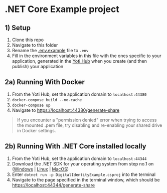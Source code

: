 # .NET Core Example project 

## 1) Setup
1) Clone this repo
1) Navigate to this folder
1) Rename the [.env.example](.env.example) file to `.env`
1) Fill in the environment variables in this file with the ones specific to your application, generated in the [Yoti Hub](https://hub.yoti.com) when you create (and then publish) your application

## 2a) Running With Docker
1) From the Yoti Hub, set the application domain to `localhost:44380`
1) `docker-compose build --no-cache`
1) `docker-compose up`
1) Navigate to <https://localhost:44380/generate-share>

>If you encounter a "permission denied" error when trying to access the mounted .pem file, try disabling and re-enabling your shared drive in Docker settings.

## 2b) Running With .NET Core installed locally
1) From the Yoti Hub, set the application domain to `localhost:44344` 
1) Download the .NET SDK for your operating system from step no.1 on ([Windows](https://www.microsoft.com/net/learn/get-started/windows) | [Linux](https://www.microsoft.com/net/learn/get-started/linux/rhel) | [MacOS](https://www.microsoft.com/net/learn/get-started/macos))
1) Enter `dotnet run -p DigitalIdentityExample.csproj` into the terminal 
1) Navigate to the page specified in the terminal window, which should be <https://localhost:44344/generate-share>
